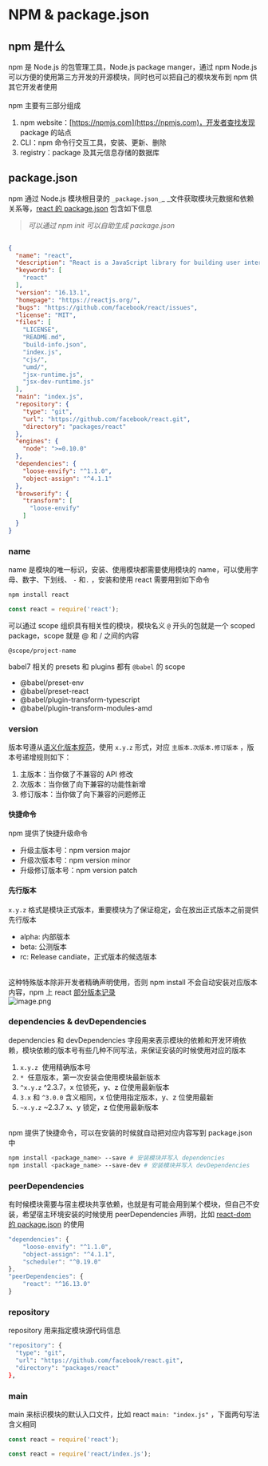 # NPM &amp; package.json

<a name="phdpd"></a>
## npm 是什么
npm 是 Node.js 的包管理工具，Node.js package manger，通过 npm Node.js 可以方便的使用第三方开发的开源模块，同时也可以把自己的模块发布到 npm 供其它开发者使用<br />
<br />npm 主要有三部分组成

1. npm website：[https://npmjs.com](https://npmjs.com)，开发者查找发现 package 的站点
1. CLI：npm 命令行交互工具，安装、更新、删除
1. registry：package 及其元信息存储的数据库
<a name="rMi5S"></a>
## package.json
npm 通过 Node.js 模块根目录的 `_package.json_`_ _文件获取模块元数据和依赖关系等，[react 的 package.json](https://github.com/facebook/react/blob/master/packages/react/package.json) 包含如下信息
> _可以通过 npm init 可以自助生成 package.json_

```json
  
{
  "name": "react",
  "description": "React is a JavaScript library for building user interfaces.",
  "keywords": [
    "react"
  ],
  "version": "16.13.1",
  "homepage": "https://reactjs.org/",
  "bugs": "https://github.com/facebook/react/issues",
  "license": "MIT",
  "files": [
    "LICENSE",
    "README.md",
    "build-info.json",
    "index.js",
    "cjs/",
    "umd/",
    "jsx-runtime.js",
    "jsx-dev-runtime.js"
  ],
  "main": "index.js",
  "repository": {
    "type": "git",
    "url": "https://github.com/facebook/react.git",
    "directory": "packages/react"
  },
  "engines": {
    "node": ">=0.10.0"
  },
  "dependencies": {
    "loose-envify": "^1.1.0",
    "object-assign": "^4.1.1"
  },
  "browserify": {
    "transform": [
      "loose-envify"
    ]
  }
}
```
<a name="thgfY"></a>
### name
name 是模块的唯一标识，安装、使用模块都需要使用模块的 name，可以使用字母、数字、下划线、 `-` 和`.` ，安装和使用 react 需要用到如下命令
```bash
npm install react
```
```javascript
const react = require('react');
```
可以通过 scope 组织具有相关性的模块，模块名义 `@` 开头的包就是一个 scoped package，scope 就是 @ 和 / 之间的内容
```
@scope/project-name
```
babel7 相关的 presets 和 plugins 都有 `@babel` 的 scope

- @babel/preset-env
- @babel/preset-react
- @babel/plugin-transform-typescript
- @babel/plugin-transform-modules-amd
<a name="6BZS5"></a>
### version
版本号遵从[语义化版本规范](https://semver.org/lang/zh-CN/)，使用 `x.y.z` 形式，对应 `主版本.次版本.修订版本` ，版本号递增规则如下：

1. 主版本：当你做了不兼容的 API 修改
1. 次版本：当你做了向下兼容的功能性新增
1. 修订版本：当你做了向下兼容的问题修正
<a name="ODUQB"></a>
#### 快捷命令
npm 提供了快捷升级命令

- 升级主版本号：npm version major
- 升级次版本号：npm version minor
- 升级修订版本号：npm version patch
<a name="J9ZVK"></a>
#### 先行版本
`x.y.z` 格式是模块正式版本，重要模块为了保证稳定，会在放出正式版本之前提供先行版本

- alpha: 内部版本
- beta: 公测版本
- rc: Release candiate，正式版本的候选版本


<br />这种特殊版本除非开发者精确声明使用，否则 npm install 不会自动安装对应版本内容，npm 上 react [部分版本记录](https://www.npmjs.com/package/react)<br />![image.png](https://cdn.nlark.com/yuque/0/2020/png/87727/1587200220455-14ef2034-472d-4da3-a82b-27dab249c7f6.png#align=left&display=inline&height=257&margin=%5Bobject%20Object%5D&name=image.png&originHeight=257&originWidth=750&size=39290&status=done&style=none&width=750)
<a name="x92O6"></a>
### dependencies & devDependencies
dependencies 和 devDependencies 字段用来表示模块的依赖和开发环境依赖，模块依赖的版本号有些几种不同写法，来保证安装的时候使用对应的版本

1. `x.y.z`  使用精确版本号
1. `*`  任意版本，第一次安装会使用模块最新版本
1. `^x.y.z` ^2.3.7，x 位锁死，y、z 位使用最新版本
1. `3.x` 和 `^3.0.0` 含义相同，x 位使用指定版本，y、z 位使用最新
1. `~x.y.z` ~2.3.7 x、y 锁定，z 位使用最新版本


<br />npm 提供了快捷命令，可以在安装的时候就自动把对应内容写到 package.json 中
```bash
npm install <package_name> --save # 安装模块并写入 dependencies
npm install <package_name> --save-dev # 安装模块并写入 devDependencies
```
<a name="jdEgc"></a>
### peerDependencies
有时候模块需要与宿主模块共享依赖，也就是有可能会用到某个模块，但自己不安装，希望宿主环境安装的时候使用 peerDependencies 声明，比如 [react-dom 的 package.json](https://github.com/facebook/react/blob/master/packages/react-dom/package.json) 的使用
```javascript
"dependencies": {
    "loose-envify": "^1.1.0",
    "object-assign": "^4.1.1",
    "scheduler": "^0.19.0"
},
"peerDependencies": {
    "react": "^16.13.0"
}
```
<a name="1l6OU"></a>
### repository
repository 用来指定模块源代码信息
```bash
"repository": {
  "type": "git",
  "url": "https://github.com/facebook/react.git",
  "directory": "packages/react"
},
```
<a name="hNeGK"></a>
### main
main 来标识模块的默认入口文件，比如 react `main: "index.js"` ，下面两句写法含义相同
```javascript
const react = require('react');

const react = require('react/index.js');
```



